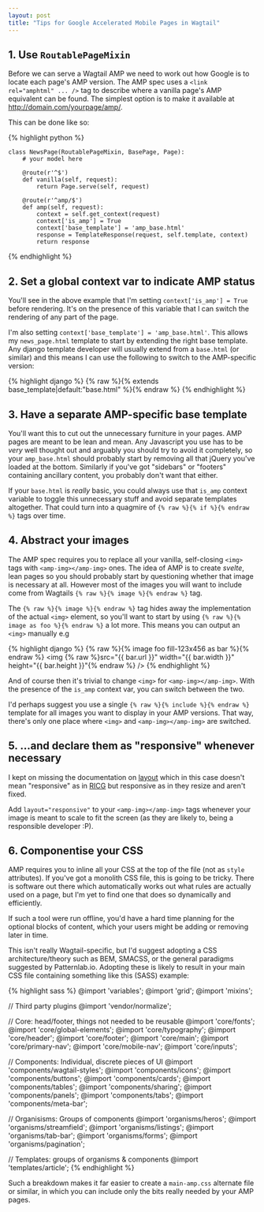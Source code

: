 ```yaml
---
layout: post
title: "Tips for Google Accelerated Mobile Pages in Wagtail"
---
```


## 1. Use `RoutablePageMixin`

Before we can serve a Wagtail AMP we need to work out how Google is to locate each page's AMP version. The AMP spec uses a `<link rel="amphtml" ... />` tag to describe where a vanilla page's AMP equivalent can be found. The simplest option is to make it available at http://domain.com/yourpage/amp/.

This can be done like so:

{% highlight python %}

    class NewsPage(RoutablePageMixin, BasePage, Page):
        # your model here

        @route(r'^$')
        def vanilla(self, request):
            return Page.serve(self, request)

        @route(r'^amp/$')
        def amp(self, request):
            context = self.get_context(request)
            context['is_amp'] = True
            context['base_template'] = 'amp_base.html'
            response = TemplateResponse(request, self.template, context)
            return response

{% endhighlight %}

## 2. Set a global context var to indicate AMP status

You'll see in the above example that I'm setting `context['is_amp'] = True` before rendering. It's on the presence of this variable that I can switch the rendering of any part of the page.

I'm also setting `context['base_template'] = 'amp_base.html'`. This allows my `news_page.html` template to start by extending the right base template. Any django template developer will usually extend from a `base.html` (or similar) and this means I can use the following to switch to the AMP-specific version:

{% highlight django %}
{% raw %}{% extends base_template|default:"base.html" %}{% endraw %}
{% endhighlight %}

## 3. Have a separate AMP-specific base template

You'll want this to cut out the unnecessary furniture in your pages. AMP pages are meant to be lean and mean. Any Javascript you use has to be _very_ well thought out and arguably you should try to avoid it completely, so your `amp_base.html` should probably start by removing all that jQuery you've loaded at the bottom. Similarly if you've got "sidebars" or "footers" containing ancillary content, you probably don't want that either.

If your `base.html` is _really_ basic, you could always use that `is_amp` context variable to toggle this unnecessary stuff and avoid separate templates altogether. That could turn into a quagmire of `{% raw %}{% if %}{% endraw %}` tags over time.

## 4. Abstract your images

The AMP spec requires you to replace all your vanilla, self-closing `<img>` tags with `<amp-img></amp-img>` ones. The idea of AMP is to create _svelte_, lean pages so you should probably start by questioning whether that image is necessary at all. However most of the images you will want to include come from Wagtails `{% raw %}{% image %}{% endraw %}` tag.

The `{% raw %}{% image %}{% endraw %}` tag hides away the implementation of the actual `<img>` element, so you'll want to start by using `{% raw %}{% image as foo %}{% endraw %}` a lot more. This means you can output an `<img>` manually e.g

{% highlight django %}
{% raw %}{% image foo fill-123x456 as bar %}{% endraw %}
<img {% raw %}src="{{ bar.url }}" width="{{ bar.width }}" height="{{ bar.height }}"{% endraw %} />
{% endhighlight %}

And of course then it's trivial to change `<img>` for `<amp-img></amp-img>`. With the presence of the `is_amp` context var, you can switch between the two.

I'd perhaps suggest you use a single `{% raw %}{% include %}{% endraw %}` template for all images you want to display in your AMP versions. That way, there's only one place where `<img>` and `<amp-img></amp-img>` are switched.

## 5. ...and declare them as "responsive" whenever necessary

I kept on missing the documentation on [layout](https://www.ampproject.org/docs/guides/amp_replacements.html#include-an-image) which in this case doesn't mean "responsive" as in [RICG](https://responsiveimages.org/) but responsive as in they resize and aren't fixed.

Add `layout="responsive"` to your `<amp-img></amp-img>` tags whenever your image is meant to scale to fit the screen (as they are likely to, being a responsible developer :P).

## 6. Componentise your CSS

AMP requires you to inline all your CSS at the top of the file (not as `style` attributes). If you've got a monolith CSS file, this is going to be tricky. There is software out there which automatically works out what rules are actually used on a page, but I'm yet to find one that does so dynamically and efficiently.

If such a tool were run offline, you'd have a hard time planning for the  optional blocks of content, which your users might be adding or removing later in time.

This isn't really Wagtail-specific, but I'd suggest adopting a CSS architecture/theory such as BEM, SMACSS, or the general paradigms suggested by Patternlab.io. Adopting these is likely to result in your main CSS file containing something like this (SASS) example:

{% highlight sass %}
@import 'variables';
@import 'grid';
@import 'mixins';

// Third party plugins
@import 'vendor/normalize';

// Core: head/footer, things not needed to be reusable
@import 'core/fonts';
@import 'core/global-elements';
@import 'core/typography';
@import 'core/header';
@import 'core/footer';
@import 'core/main';
@import 'core/primary-nav';
@import 'core/mobile-nav';
@import 'core/inputs';

// Components: Individual, discrete pieces of UI
@import 'components/wagtail-styles';
@import 'components/icons';
@import 'components/buttons';
@import 'components/cards';
@import 'components/tables';
@import 'components/sharing';
@import 'components/panels';
@import 'components/tabs';
@import 'components/meta-bar';

// Organisisms: Groups of components
@import 'organisms/heros';
@import 'organisms/streamfield';
@import 'organisms/listings';
@import 'organisms/tab-bar';
@import 'organisms/forms';
@import 'organisms/pagination';

// Templates: groups of organisms & components
@import 'templates/article';
{% endhighlight %}

Such a breakdown makes it far easier to create a `main-amp.css` alternate file or similar, in which you can include only the bits really needed by your AMP pages.
